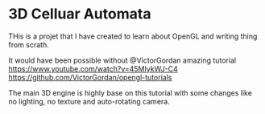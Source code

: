 # 3D Celluar Automata

THis is a projet that I have created to learn about OpenGL and writing thing from scrath.

It would have been possible without @VictorGordan amazing tutorial
https://www.youtube.com/watch?v=45MIykWJ-C4
https://github.com/VictorGordan/opengl-tutorials

The main 3D engine is highly base on this tutorial with some changes like no lighting, no texture and auto-rotating camera.
